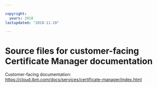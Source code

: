 ```yaml
---

copyright:
  years: 2018
lastupdated: "2018-11-28"

---
```



# Source files for customer-facing Certificate Manager documentation


Customer-facing documentation: https://cloud.ibm.com/docs/services/certificate-manager/index.html


